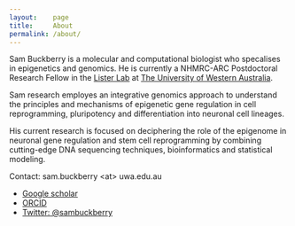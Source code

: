 ```yaml
---
layout:    page
title:     About
permalink: /about/
---
```


Sam Buckberry is a molecular and computational biologist who specalises in epigenetics and genomics. He is currently a NHMRC-ARC Postdoctoral Research Fellow in the [Lister Lab](http://listerlab.org) at [The University of Western Australia](http://www.uwa.edu.au/). 

Sam research employes an integrative genomics approach to understand the principles and mechanisms of epigenetic gene regulation in cell reprogramming, pluripotency and differentiation into neuronal cell lineages.

His current research is focused on deciphering the role of the epigenome in neuronal gene regulation and stem cell reprogramming by combining cutting-edge DNA sequencing techniques, bioinformatics and statistical modeling. 

Contact: sam.buckberry \<at\> uwa.edu.au

- [Google scholar](https://scholar.google.com.au/citations?hl=en&user=b--b_fUAAAAJ)
- [ORCID](https://orcid.org/0000-0003-2388-6046)
- [Twitter: @sambuckberry](https://twitter.com/sambuckberry)

